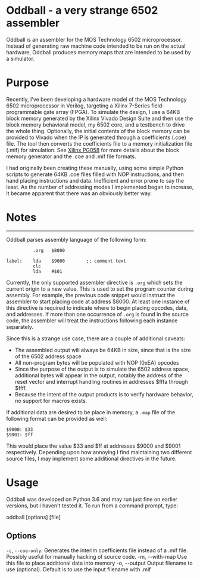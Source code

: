 # Oddball - a very strange 6502 assembler

Oddball is an assembler for the MOS Technology 6502 microprocessor.  Instead of
generating raw machine code intended to be run on the actual hardware, Oddball
produces memory maps that are intended to be used by a simulator.

# Purpose


Recently, I've been developing a hardware model of the MOS Technology 6502
microprocessor in Verilog, targeting a Xilinx 7-Series field-programmable gate
array (FPGA). To simulate the design, I use a 64KB block memory generated by the
Xilinx Vivado Design Suite and then use the block memory behavioral model, my
6502 core, and a testbench to drive the whole thing. Optionally, the initial
contents of the block memory can be provided to Vivado when the IP is generated
through a coefficients (.coe) file. The tool then converts the coefficients file
to a memory initialization file (.mif) for simulation.  See [Xilinx
PG058](https://www.xilinx.com/support/documentation/ip_documentation/blk_mem_gen/v8_3/pg058-blk-mem-gen.pdf)
for more details about the block memory generator and the .coe and .mif file
formats.

I had originally been creating these manually, using some simple Python scripts
to generate 64KB .coe files filled with NOP instructions, and then hand placing
instructions and data. Inefficient and error prone to say the least. As the
number of addressing modes I implemented began to increase, it became apparent
that there was an obviously better way.

# Notes
-----

Oddball parses assembly language of the following form:

```assembly
          .org   $8000

label:    lda    $9000        ;; comment text
          clc
          lda    #$01
```

Currently, the only supported assembler directive is `.org` which sets the
current origin to a new value.  This is used to set the program counter during
assembly. For example, the previous code snippet would instruct the assembler to
start placing code at address $8000.  At least one instance of this directive is
required to indicate where to begin placing opcodes, data, and addresses.  If
more than one occurrence of `.org` is found in the source code, the assembler
will treat the instructions following each instance separately.

Since this is a strange use case, there are a couple of additional caveats:

* The assembled output will always be 64KB in size, since that is the size of
  the 6502 address space
* All non-program bytes will be populated with NOP (0xEA) opcodes
* Since the purpose of the output is to simulate the 6502 address space,
  additional bytes will appear in the output, notably the address of the reset
  vector and interrupt handling routines in addresses $fffa through $ffff.
* Because the intent of the output products is to verify hardware behavior, no
  support for macros exists.

If additional data are desired to be place in memory, a `.map` file of the
following format can be provided as well:

    $9000: $33
    $9001: $ff

This would place the value $33 and $ff at addresses $9000 and $9001
respectively.  Depending upon how annoying I find maintaining two different
source files, I may implement some additional directives in the future.

# Usage

Oddball was developed on Python 3.6 and may run just fine on earlier versions,
but I haven't tested it.  To run from a command prompt, type:

  oddball [options] [file]

## Options

  `-c`, `--coe-only`: Generates the interim coefficients file instead of a .mif
  file.  Possibly useful for manually hacking of source code.
  -m, --with-map    Use this file to place additional data into memory
  -o, --output      Output filename to use (optional).  Default is to use the
                    input filename with .mif
